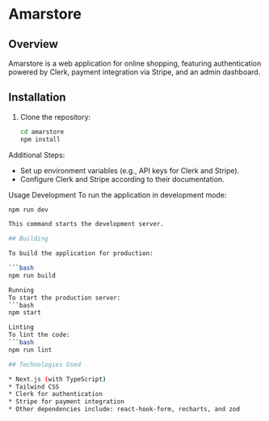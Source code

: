 # Amarstore

## Overview

Amarstore is a web application for online shopping, featuring authentication powered by Clerk, payment integration via Stripe, and an admin dashboard.

## Installation

1. Clone the repository:
   ```bash
   cd amarstore
   npm install
Additional Steps:
* Set up environment variables (e.g., API keys for Clerk and Stripe).
* Configure Clerk and Stripe according to their documentation.

Usage
  Development
  To run the application in development mode:

  ```bash
  npm run dev

This command starts the development server.

## Building

To build the application for production:

```bash
npm run build

Running
To start the production server:
```bash
npm start

Linting
To lint the code:
```bash
npm run lint

## Technologies Used

* Next.js (with TypeScript)
* Tailwind CSS
* Clerk for authentication
* Stripe for payment integration
* Other dependencies include: react-hook-form, recharts, and zod

